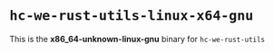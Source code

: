 # `hc-we-rust-utils-linux-x64-gnu`

This is the **x86_64-unknown-linux-gnu** binary for `hc-we-rust-utils`
